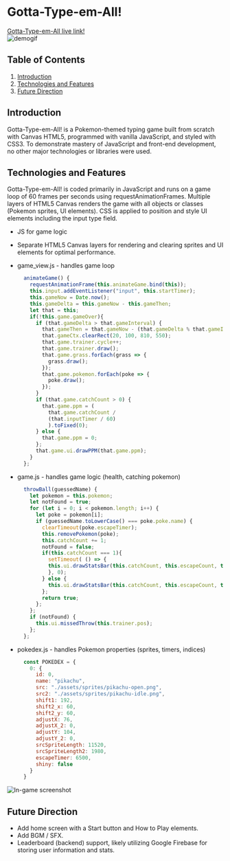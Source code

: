 # Gotta-Type-em-All!
[Gotta-Type-em-All live link!](https://lee-joseph-i.github.io/gotta-type-em-all/)</br>
![demogif](https://user-images.githubusercontent.com/39147326/79031105-7db80200-7b51-11ea-834d-aac3da789233.gif)

## Table of Contents
1. [Introduction](#introduction)
2. [Technologies and Features](#technologies)
3. [Future Direction](#future-direction)

## Introduction

Gotta-Type-em-All! is a Pokemon-themed typing game built from scratch with Canvas HTML5, programmed with vanilla JavaScript, and styled with CSS3. To demonstrate mastery of JavaScript and front-end development, no other major technologies or libraries were used.

## Technologies and Features

Gotta-Type-em-All! is coded primarily in JavaScript and runs on a game loop of 60 frames per seconds using requestAnimationFrames. Multiple layers of HTML5 Canvas renders the game with all objects or classes (Pokemon sprites, UI elements). CSS is applied to position and style UI elements including the input type field.

* JS for game logic
* Separate HTML5 Canvas layers for rendering and clearing sprites and UI elements for optimal performance.
* game_view.js - handles game loop
  ```javascript
    animateGame() {
      requestAnimationFrame(this.animateGame.bind(this));
      this.input.addEventListener("input", this.startTimer);
      this.gameNow = Date.now();
      this.gameDelta = this.gameNow - this.gameThen;
      let that = this;
      if(!this.game.gameOver){
        if (that.gameDelta > that.gameInterval) {
          that.gameThen = that.gameNow - (that.gameDelta % that.gameInterval);
          that.gameCtx.clearRect(20, 100, 810, 550);
          that.game.trainer.cycle++;
          that.game.trainer.draw();
          that.game.grass.forEach(grass => {
            grass.draw();
          });
          that.game.pokemon.forEach(poke => {
            poke.draw();
          });
        }
        if (that.game.catchCount > 0) {
          that.game.ppm = (
            that.game.catchCount /
            (that.inputTimer / 60)
            ).toFixed(0);
        } else {
          that.game.ppm = 0;
        };
        that.game.ui.drawPPM(that.game.ppm);
      }
    };
  ```
* game.js - handles game logic (health, catching pokemon)
  ```javascript
    throwBall(guessedName) {
      let pokemon = this.pokemon;
      let notFound = true;
      for (let i = 0; i < pokemon.length; i++) {
        let poke = pokemon[i];
        if (guessedName.toLowerCase() === poke.poke.name) {
          clearTimeout(poke.escapeTimer);
          this.removePokemon(poke);
          this.catchCount += 1;
          notFound = false;
          if(this.catchCount === 1){
            setTimeout( () => {
            this.ui.drawStatsBar(this.catchCount, this.escapeCount, this.ppm);
            }, 0);
          } else {
            this.ui.drawStatsBar(this.catchCount, this.escapeCount, this.ppm);
          };
          return true;
        };
      };
      if (notFound) {
        this.ui.missedThrow(this.trainer.pos);
      };
    };
  ```
* pokedex.js - handles Pokemon properties (sprites, timers, indices)

  ```javascript
    const POKEDEX = {
      0: {
        id: 0,
        name: "pikachu",
        src: "./assets/sprites/pikachu-open.png",
        src2: "./assets/sprites/pikachu-idle.png",
        shift1: 192,
        shift2_x: 60,
        shift2_y: 60,
        adjustX: 76,
        adjustX_2: 0,
        adjustY: 104,
        adjustY_2: 0,
        srcSpriteLength: 11520,
        srcSpriteLength2: 1980,
        escapeTimer: 6500,
        shiny: false
      }
    }
  ```
![In-game screenshot](https://i.ibb.co/pxKk4xd/screenshot.png)

## Future Direction
* Add home screen with a Start button and How to Play elements.
* Add BGM / SFX.
* Leaderboard (backend) support, likely utilizing Google Firebase for storing user information and stats.